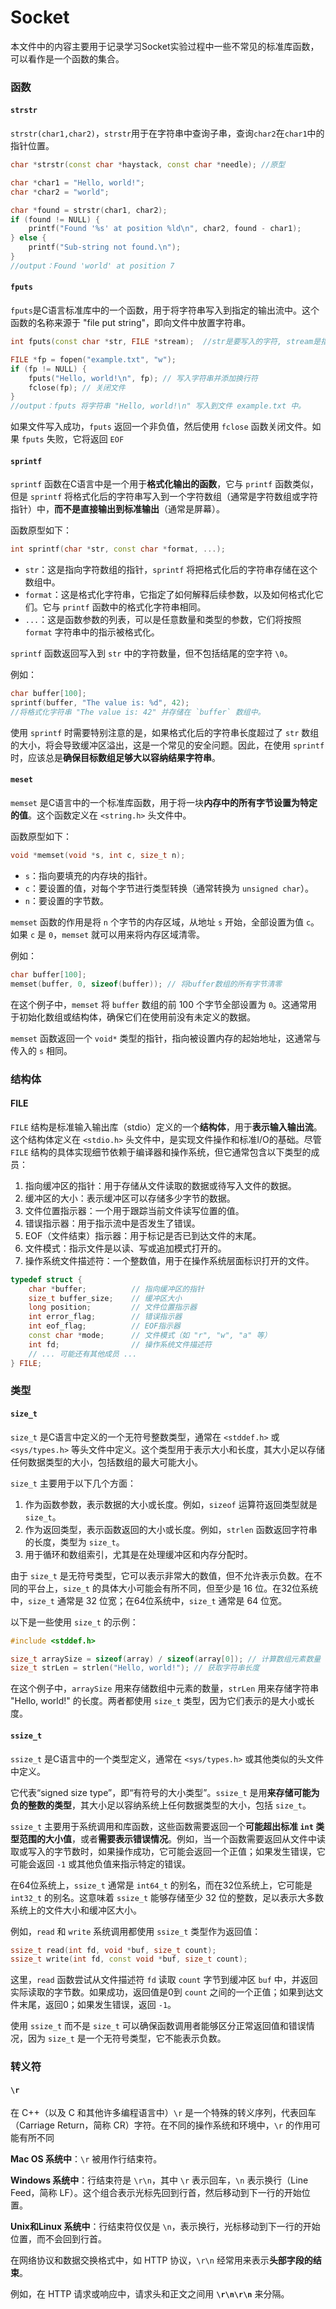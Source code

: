 # Socket

本文件中的内容主要用于记录学习Socket实验过程中一些不常见的标准库函数，可以看作是一个函数的集合。

### 函数

#### `strstr`

`strstr(char1,char2)`，`strstr`用于在字符串中查询子串，查询`char2`在`char1`中的指针位置。

```Cpp
char *strstr(const char *haystack, const char *needle); //原型

char *char1 = "Hello, world!";
char *char2 = "world";

char *found = strstr(char1, char2);
if (found != NULL) {
    printf("Found '%s' at position %ld\n", char2, found - char1);
} else {
    printf("Sub-string not found.\n");
}
//output：Found 'world' at position 7     
```



#### `fputs`

`fputs`是C语言标准库中的一个函数，用于将字符串写入到指定的输出流中。这个函数的名称来源于 "file put string"，即向文件中放置字符串。

```cpp
int fputs(const char *str, FILE *stream);  //str是要写入的字符, stream是指向FILE结构的指针，表示写入数据的目标流。

FILE *fp = fopen("example.txt", "w");
if (fp != NULL) {
    fputs("Hello, world!\n", fp); // 写入字符串并添加换行符
    fclose(fp); // 关闭文件
}
//output：fputs 将字符串 "Hello, world!\n" 写入到文件 example.txt 中。

```

如果文件写入成功，`fputs` 返回一个非负值，然后使用 `fclose` 函数关闭文件。如果 `fputs` 失败，它将返回 `EOF`



#### `sprintf`

`sprintf` 函数在C语言中是一个用于**格式化输出的函数**，它与 `printf` 函数类似，但是 `sprintf` 将格式化后的字符串写入到一个字符数组（通常是字符数组或字符指针）中，**而不是直接输出到标准输出**（通常是屏幕）。

函数原型如下：

```c++
int sprintf(char *str, const char *format, ...);
```

- `str`：这是指向字符数组的指针，`sprintf` 将把格式化后的字符串存储在这个数组中。
- `format`：这是格式化字符串，它指定了如何解释后续参数，以及如何格式化它们。它与 `printf` 函数中的格式化字符串相同。
- `...`：这是函数参数的列表，可以是任意数量和类型的参数，它们将按照 `format` 字符串中的指示被格式化。

`sprintf` 函数返回写入到 `str` 中的字符数量，但不包括结尾的空字符 `\0`。

例如：

```c++
char buffer[100];
sprintf(buffer, "The value is: %d", 42);
//将格式化字符串 "The value is: 42" 并存储在 `buffer` 数组中。
```

使用 `sprintf` 时需要特别注意的是，如果格式化后的字符串长度超过了 `str` 数组的大小，将会导致缓冲区溢出，这是一个常见的安全问题。因此，在使用 `sprintf` 时，应该总是**确保目标数组足够大以容纳结果字符串**。



#### `meset`

`memset` 是C语言中的一个标准库函数，用于将一块**内存中的所有字节设置为特定的值**。这个函数定义在 `<string.h>` 头文件中。

函数原型如下：
```c
void *memset(void *s, int c, size_t n);
```

- `s`：指向要填充的内存块的指针。
- `c`：要设置的值，对每个字节进行类型转换（通常转换为 `unsigned char`）。
- `n`：要设置的字节数。

`memset` 函数的作用是将 `n` 个字节的内存区域，从地址 `s` 开始，全部设置为值 `c`。如果 `c` 是 `0`，`memset` 就可以用来将内存区域清零。

例如：
```cpp
char buffer[100];
memset(buffer, 0, sizeof(buffer)); // 将buffer数组的所有字节清零
```

在这个例子中，`memset` 将 `buffer` 数组的前 100 个字节全部设置为 `0`。这通常用于初始化数组或结构体，确保它们在使用前没有未定义的数据。

`memset` 函数返回一个 `void*` 类型的指针，指向被设置内存的起始地址，这通常与传入的 `s` 相同。





### 结构体

#### FILE

`FILE` 结构是标准输入输出库（stdio）定义的一个**结构体**，用于**表示输入输出流**。这个结构体定义在 `<stdio.h>` 头文件中，是实现文件操作和标准I/O的基础。尽管 `FILE` 结构的具体实现细节依赖于编译器和操作系统，但它通常包含以下类型的成员：

1. 指向缓冲区的指针：用于存储从文件读取的数据或待写入文件的数据。
2. 缓冲区的大小：表示缓冲区可以存储多少字节的数据。
3. 文件位置指示器：一个用于跟踪当前文件读写位置的值。
4. 错误指示器：用于指示流中是否发生了错误。
5. EOF（文件结束）指示器：用于标记是否已到达文件的末尾。
6. 文件模式：指示文件是以读、写或追加模式打开的。
7. 操作系统文件描述符：一个整数值，用于在操作系统层面标识打开的文件。

```cpp
typedef struct {
    char *buffer;          // 指向缓冲区的指针
    size_t buffer_size;    // 缓冲区大小
    long position;         // 文件位置指示器
    int error_flag;        // 错误指示器
    int eof_flag;          // EOF指示器
    const char *mode;      // 文件模式（如 "r", "w", "a" 等）
    int fd;                // 操作系统文件描述符
    // ... 可能还有其他成员 ...
} FILE;
```



### 类型

#### `size_t`

`size_t` 是C语言中定义的一个无符号整数类型，通常在 `<stddef.h>` 或 `<sys/types.h>` 等头文件中定义。这个类型用于表示大小和长度，其大小足以存储任何数据类型的大小，包括数组的最大可能大小。

`size_t` 主要用于以下几个方面：

1. 作为函数参数，表示数据的大小或长度。例如，`sizeof` 运算符返回类型就是 `size_t`。
2. 作为返回类型，表示函数返回的大小或长度。例如，`strlen` 函数返回字符串的长度，类型为 `size_t`。
3. 用于循环和数组索引，尤其是在处理缓冲区和内存分配时。

由于 `size_t` 是无符号类型，它可以表示非常大的数值，但不允许表示负数。在不同的平台上，`size_t` 的具体大小可能会有所不同，但至少是 16 位。在32位系统中，`size_t` 通常是 32 位宽；在64位系统中，`size_t` 通常是 64 位宽。

以下是一些使用 `size_t` 的示例：

```cpp
#include <stddef.h>

size_t arraySize = sizeof(array) / sizeof(array[0]); // 计算数组元素数量
size_t strLen = strlen("Hello, world!"); // 获取字符串长度
```

在这个例子中，`arraySize` 用来存储数组中元素的数量，`strLen` 用来存储字符串 "Hello, world!" 的长度。两者都使用 `size_t` 类型，因为它们表示的是大小或长度。



#### `ssize_t`

`ssize_t` 是C语言中的一个类型定义，通常在 `<sys/types.h>` 或其他类似的头文件中定义。

它代表“signed size type”，即“有符号的大小类型”。`ssize_t` 是用**来存储可能为负的整数的类型**，其大小足以容纳系统上任何数据类型的大小，包括 `size_t`。

`ssize_t` 主要用于系统调用和库函数，这些函数需要返回一个**可能超出标准 `int` 类型范围的大小值**，或者**需要表示错误情况**。例如，当一个函数需要返回从文件中读取或写入的字节数时，如果操作成功，它可能会返回一个正值；如果发生错误，它可能会返回 `-1` 或其他负值来指示特定的错误。

在64位系统上，`ssize_t` 通常是 `int64_t` 的别名，而在32位系统上，它可能是 `int32_t` 的别名。这意味着 `ssize_t` 能够存储至少 32 位的整数，足以表示大多数系统上的文件大小和缓冲区大小。

例如，`read` 和 `write` 系统调用都使用 `ssize_t` 类型作为返回值：
```cpp
ssize_t read(int fd, void *buf, size_t count);
ssize_t write(int fd, const void *buf, size_t count);
```
这里，`read` 函数尝试从文件描述符 `fd` 读取 `count` 字节到缓冲区 `buf` 中，并返回实际读取的字节数。如果成功，返回值是0到 `count` 之间的一个正值；如果到达文件末尾，返回0；如果发生错误，返回 `-1`。

使用 `ssize_t` 而不是 `size_t` 可以确保函数调用者能够区分正常返回值和错误情况，因为 `size_t` 是一个无符号类型，它不能表示负数。

### 转义符

#### `\r`

在 C++（以及 C 和其他许多编程语言中）`\r` 是一个特殊的转义序列，代表回车（Carriage Return，简称 CR）字符。在不同的操作系统和环境中，`\r` 的作用可能有所不同

**Mac OS 系统中**：`\r` 被用作行结束符。

**Windows 系统中**：行结束符是 `\r\n`，其中 `\r` 表示回车，`\n` 表示换行（Line Feed，简称 LF）。这个组合表示光标先回到行首，然后移动到下一行的开始位置。

**Unix和Linux 系统中**：行结束符仅仅是 `\n`，表示换行，光标移动到下一行的开始位置，而不会回到行首。

在网络协议和数据交换格式中，如 HTTP 协议，`\r\n` 经常用来表示**头部字段的结束**。

例如，在 HTTP 请求或响应中，请求头和正文之间用 **`\r\n\r\n`** 来分隔。